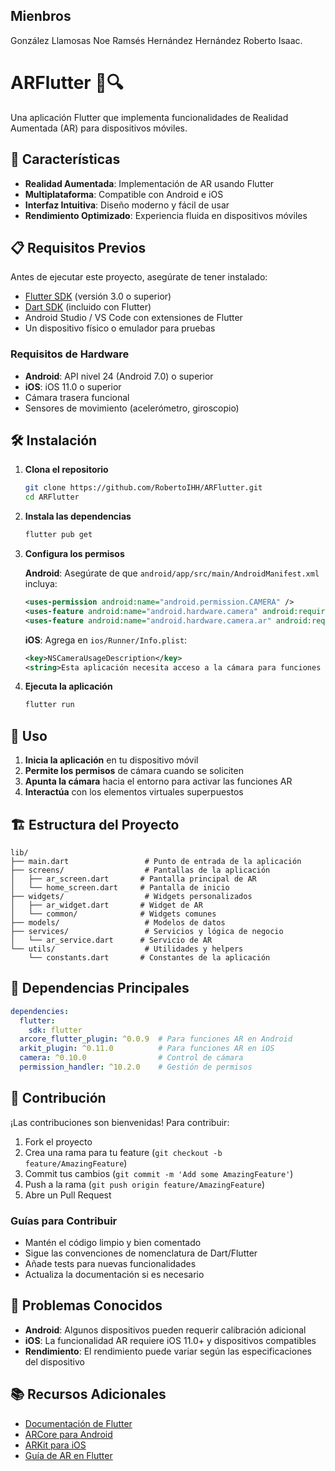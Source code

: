 ## Mienbros 

González Llamosas Noe Ramsés
Hernández Hernández Roberto Isaac.

# ARFlutter 📱🔍

Una aplicación Flutter que implementa funcionalidades de Realidad Aumentada (AR) para dispositivos móviles.

## 🚀 Características

- **Realidad Aumentada**: Implementación de AR usando Flutter
- **Multiplataforma**: Compatible con Android e iOS
- **Interfaz Intuitiva**: Diseño moderno y fácil de usar
- **Rendimiento Optimizado**: Experiencia fluida en dispositivos móviles

## 📋 Requisitos Previos

Antes de ejecutar este proyecto, asegúrate de tener instalado:

- [Flutter SDK](https://flutter.dev/docs/get-started/install) (versión 3.0 o superior)
- [Dart SDK](https://dart.dev/get-dart) (incluido con Flutter)
- Android Studio / VS Code con extensiones de Flutter
- Un dispositivo físico o emulador para pruebas

### Requisitos de Hardware

- **Android**: API nivel 24 (Android 7.0) o superior
- **iOS**: iOS 11.0 o superior
- Cámara trasera funcional
- Sensores de movimiento (acelerómetro, giroscopio)

## 🛠️ Instalación

1. **Clona el repositorio**
   ```bash
   git clone https://github.com/RobertoIHH/ARFlutter.git
   cd ARFlutter
   ```

2. **Instala las dependencias**
   ```bash
   flutter pub get
   ```

3. **Configura los permisos**
   
   **Android**: Asegúrate de que `android/app/src/main/AndroidManifest.xml` incluya:
   ```xml
   <uses-permission android:name="android.permission.CAMERA" />
   <uses-feature android:name="android.hardware.camera" android:required="true" />
   <uses-feature android:name="android.hardware.camera.ar" android:required="true" />
   ```

   **iOS**: Agrega en `ios/Runner/Info.plist`:
   ```xml
   <key>NSCameraUsageDescription</key>
   <string>Esta aplicación necesita acceso a la cámara para funciones de Realidad Aumentada</string>
   ```

4. **Ejecuta la aplicación**
   ```bash
   flutter run
   ```

## 📱 Uso

1. **Inicia la aplicación** en tu dispositivo móvil
2. **Permite los permisos** de cámara cuando se soliciten
3. **Apunta la cámara** hacia el entorno para activar las funciones AR
4. **Interactúa** con los elementos virtuales superpuestos

## 🏗️ Estructura del Proyecto

```
lib/
├── main.dart                 # Punto de entrada de la aplicación
├── screens/                  # Pantallas de la aplicación
│   ├── ar_screen.dart       # Pantalla principal de AR
│   └── home_screen.dart     # Pantalla de inicio
├── widgets/                  # Widgets personalizados
│   ├── ar_widget.dart       # Widget de AR
│   └── common/              # Widgets comunes
├── models/                   # Modelos de datos
├── services/                 # Servicios y lógica de negocio
│   └── ar_service.dart      # Servicio de AR
└── utils/                    # Utilidades y helpers
    └── constants.dart       # Constantes de la aplicación
```

## 🔧 Dependencias Principales

```yaml
dependencies:
  flutter:
    sdk: flutter
  arcore_flutter_plugin: ^0.0.9  # Para funciones AR en Android
  arkit_plugin: ^0.11.0          # Para funciones AR en iOS
  camera: ^0.10.0                # Control de cámara
  permission_handler: ^10.2.0    # Gestión de permisos
```

## 🤝 Contribución

¡Las contribuciones son bienvenidas! Para contribuir:

1. Fork el proyecto
2. Crea una rama para tu feature (`git checkout -b feature/AmazingFeature`)
3. Commit tus cambios (`git commit -m 'Add some AmazingFeature'`)
4. Push a la rama (`git push origin feature/AmazingFeature`)
5. Abre un Pull Request

### Guías para Contribuir

- Mantén el código limpio y bien comentado
- Sigue las convenciones de nomenclatura de Dart/Flutter
- Añade tests para nuevas funcionalidades
- Actualiza la documentación si es necesario

## 🐛 Problemas Conocidos

- **Android**: Algunos dispositivos pueden requerir calibración adicional
- **iOS**: La funcionalidad AR requiere iOS 11.0+ y dispositivos compatibles
- **Rendimiento**: El rendimiento puede variar según las especificaciones del dispositivo

## 📚 Recursos Adicionales

- [Documentación de Flutter](https://flutter.dev/docs)
- [ARCore para Android](https://developers.google.com/ar)
- [ARKit para iOS](https://developer.apple.com/arkit/)
- [Guía de AR en Flutter](https://flutter.dev/docs/development/platform-integration/ar)
